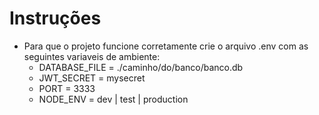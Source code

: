# Instruções
 - Para que o projeto funcione corretamente crie o arquivo .env com as seguintes variaveis de ambiente:
   - DATABASE_FILE = ./caminho/do/banco/banco.db
   - JWT_SECRET = mysecret
   - PORT = 3333
   - NODE_ENV = dev | test | production
